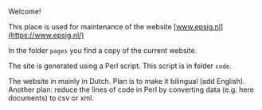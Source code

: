 Welcome!

This place is used for maintenance of the website
[www.epsig.nl](https://www.epsig.nl/)

In the folder `pages` you find a copy of the current website.

The site is generated using a Perl script.
This script is in folder `code`.

The website in mainly in Dutch. Plan is to make it bilingual (add English).
Another plan: reduce the lines of code in Perl by converting data (e.g. here documents) to csv or xml.
